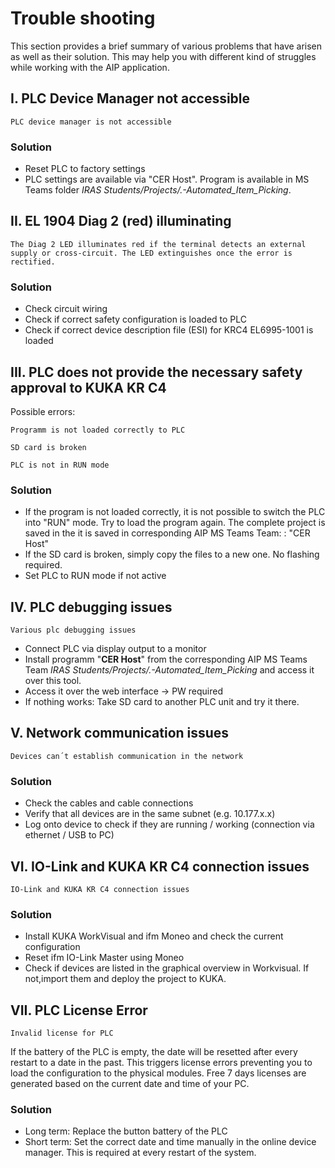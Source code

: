 # Trouble shooting

This section provides a brief summary of various problems that have arisen as well as their solution.  This may help you with different kind of struggles while working with the AIP application.

## I.  PLC Device Manager not accessible

`PLC device manager is not accessible`

### Solution

- Reset PLC to factory settings
- PLC settings are available via "CER Host". Program is available in MS Teams folder _IRAS Students/Projects/.-Automated_Item_Picking_.

## II. EL 1904 Diag 2 (red) illuminating

`The Diag 2 LED illuminates red if the terminal detects an external supply or cross-circuit. The LED
extinguishes once the error is rectified.`

### Solution

- Check circuit wiring
- Check if correct safety configuration is loaded to PLC
- Check if correct device description file (ESI) for KRC4 EL6995-1001 is loaded

## III. PLC does not provide the necessary safety approval to KUKA KR C4

Possible errors:

`Programm is not loaded correctly to PLC`

`SD card is broken`

`PLC is not in RUN mode`

### Solution

- If the program is not loaded correctly, it is not possible to switch the PLC into "RUN" mode. Try to load the program again. The complete project is saved in the  it is saved in corresponding AIP MS Teams Team: : "CER Host"
- If the SD card is broken, simply copy the files to a new one. No flashing required.
- Set PLC to RUN mode if not active

## IV. PLC debugging issues

`Various plc debugging issues`

- Connect PLC via display output to a monitor
- Install programm "**CER Host**" from the corresponding AIP MS Teams Team _IRAS Students/Projects/.-Automated_Item_Picking_ and access it over this tool.
- Access it over the web interface → PW required
- If nothing works: Take SD card to another PLC unit and try it there.

## V. Network communication issues

`Devices can´t establish communication in the network`

### Solution

- Check the cables and cable connections
- Verify that all devices are in the same subnet (e.g. 10.177.x.x)
- Log onto device to check if they are running / working (connection via ethernet / USB to PC)

## VI. IO-Link and KUKA KR C4 connection issues

`IO-Link and KUKA KR C4 connection issues`

### Solution

- Install KUKA WorkVisual and ifm Moneo and check the current configuration
- Reset ifm IO-Link Master using Moneo
- Check if devices are listed in the graphical overview in Workvisual. If not,import them and deploy the project to KUKA.

## VII. PLC License Error

`Invalid license for PLC`

If the battery of the PLC is empty, the date will be resetted after every restart to a date in the past. This triggers license errors preventing you to load the configuration to the physical modules. Free 7 days licenses are generated based on the current date and time of your PC.

### Solution

- Long term: Replace the button battery of the PLC
- Short term: Set the correct date and time manually in the online device manager. This is required at every restart of the system.
